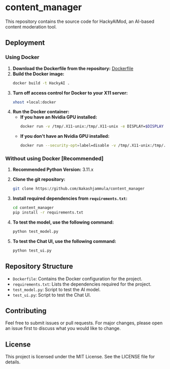 # content_manager

This repository contains the source code for HackyAIMod, an AI-based content moderation tool.

## Deployment

### Using Docker

1. **Download the Dockerfile from the repository:**
    [Dockerfile](https://github.com/Aakashjammula/content_manager/tree/main)
2. **Build the Docker image:**
    ```sh
    docker build -t HackyAI .
    ```
3. **Turn off access control for Docker to your X11 server:**
    ```sh
    xhost +local:docker
    ```
4. **Run the Docker container:**
    - **If you have an Nvidia GPU installed:**
        ```sh
        docker run -v /tmp/.X11-unix:/tmp/.X11-unix -e DISPLAY=$DISPLAY --security-opt=label=disable --runtime=nvidia -d --name content_manager -i HackyAI
        ```
    - **If you don't have an Nvidia GPU installed:**
        ```sh
        docker run --security-opt=label=disable -v /tmp/.X11-unix:/tmp/.X11-unix -e DISPLAY=$DISPLAY -d --name content_manager -i HackyAI
        ```

### Without using Docker [Recommended]

1. **Recommended Python Version:** 3.11.x

2. **Clone the git repository:**
    ```sh
    git clone https://github.com/Aakashjammula/content_manager
    ```

3. **Install required dependencies from `requirements.txt`:**
    ```sh
    cd content_manager
    pip install -r requirements.txt
    ```

4. **To test the model, use the following command:**
    ```sh
    python test_model.py
    ```

5. **To test the Chat UI, use the following command:**
    ```sh
    python test_ui.py
    ```

## Repository Structure

- `Dockerfile`: Contains the Docker configuration for the project.
- `requirements.txt`: Lists the dependencies required for the project.
- `test_model.py`: Script to test the AI model.
- `test_ui.py`: Script to test the Chat UI.

## Contributing

Feel free to submit issues or pull requests. For major changes, please open an issue first to discuss what you would like to change.

## License

This project is licensed under the MIT License. See the LICENSE file for details.
